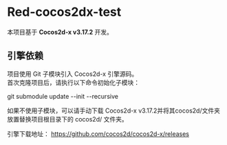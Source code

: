 ﻿# Red-cocos2dx-test
本项目基于 **Cocos2d-x v3.17.2** 开发。

## 引擎依赖

项目使用 Git 子模块引入 Cocos2d-x 引擎源码。  
首次克隆项目后，请执行以下命令初始化子模块：

git submodule update --init --recursive

如果不使用子模块，可以请手动下载 Cocos2d-x v3.17.2并将其cocos2d/文件夹放置替换项目根目录下的 cocos2d/ 文件夹。

引擎下载地址：
https://github.com/cocos2d/cocos2d-x/releases 
